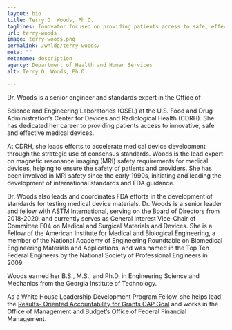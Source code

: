 ```yaml
---
layout: bio
title: Terry O. Woods, Ph.D. 
taglines: Innovator focused on providing patients access to safe, effective medical devices 
url: terry-woods
image: terry-woods.png
permalink: /whldp/terry-woods/
meta: ""
metaname: description
agency: Department of Health and Human Services
alt: Terry O. Woods, Ph.D.

---
```


<p>Dr. Woods is a senior engineer and standards expert in the Office of</p>
<p>Science and Engineering Laboratories (OSEL) at the U.S. Food and Drug Administration&rsquo;s Center for Devices and Radiological Health (CDRH). She has dedicated her career to providing patients access to innovative, safe and effective medical devices.&nbsp;</p>
<p>At CDRH, she leads efforts to accelerate medical device development through the strategic use of consensus standards. Woods is the lead expert on magnetic resonance imaging (MRI) safety requirements for medical devices, helping to ensure the safety of patients and providers. She has been involved in MRI safety since the early 1990s, initiating and leading the development of international standards and FDA guidance.&nbsp;</p>
<p>Dr. Woods also leads and coordinates FDA efforts in the development of standards for testing medical device materials. Dr. Woods is a senior leader and fellow with ASTM International, serving on the Board of Directors from 2018-2020, and currently serves as General Interest Vice-Chair of Committee F04 on Medical and Surgical Materials and Devices. She is a Fellow of the American Institute for Medical and Biological Engineering, a member of the National Academy of Engineering Roundtable on Biomedical Engineering Materials and Applications, and was named in the Top Ten Federal Engineers by the National Society of Professional Engineers in 2009.&nbsp;</p>
<p>Woods earned her B.S., M.S., and Ph.D. in Engineering Science and Mechanics from the Georgia Institute of Technology.&nbsp;</p>
<p>As a White House Leadership Development Program Fellow, she helps lead the <a href="https://www.performance.gov/CAP/grants/">Results- Oriented Accountability for Grants CAP Goal</a> and works in the Office of Management and Budget&rsquo;s Office of Federal Financial Management.</p>
<p><br /><br /></p>